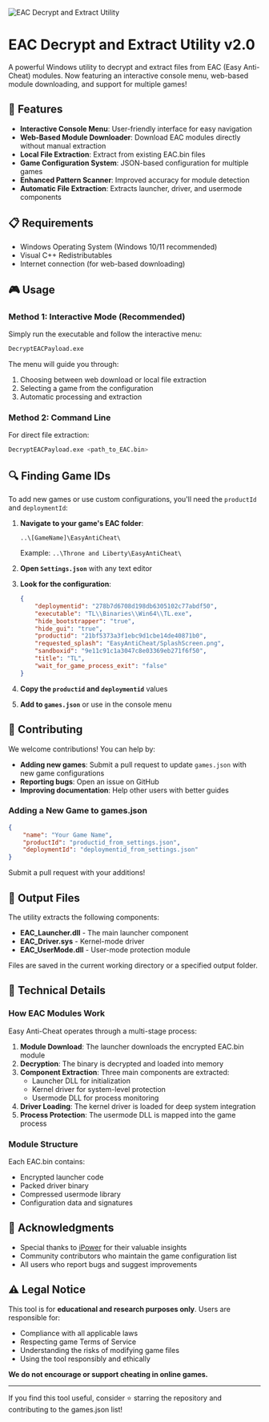 ![EAC Decrypt and Extract Utility](https://github.com/lguilhermee/EAC-Extractor-Utility/blob/main/logo.png)
# EAC Decrypt and Extract Utility v2.0

A powerful Windows utility to decrypt and extract files from EAC (Easy Anti-Cheat) modules. Now featuring an interactive console menu, web-based module downloading, and support for multiple games!

## 🚀 Features

- **Interactive Console Menu**: User-friendly interface for easy navigation
- **Web-Based Module Downloader**: Download EAC modules directly without manual extraction
- **Local File Extraction**: Extract from existing EAC.bin files
- **Game Configuration System**: JSON-based configuration for multiple games
- **Enhanced Pattern Scanner**: Improved accuracy for module detection
- **Automatic File Extraction**: Extracts launcher, driver, and usermode components

## 📋 Requirements

- Windows Operating System (Windows 10/11 recommended)
- Visual C++ Redistributables
- Internet connection (for web-based downloading)

## 🎮 Usage

### Method 1: Interactive Mode (Recommended)
Simply run the executable and follow the interactive menu:
```bash
DecryptEACPayload.exe
```

The menu will guide you through:
1. Choosing between web download or local file extraction
2. Selecting a game from the configuration
3. Automatic processing and extraction

### Method 2: Command Line
For direct file extraction:
```bash
DecryptEACPayload.exe <path_to_EAC.bin>
```

## 🔍 Finding Game IDs

To add new games or use custom configurations, you'll need the `productId` and `deploymentId`:

1. **Navigate to your game's EAC folder**:
   ```
   ..\[GameName]\EasyAntiCheat\
   ```
   Example: `..\Throne and Liberty\EasyAntiCheat\`

2. **Open `Settings.json`** with any text editor

3. **Look for the configuration**:
   ```json
   {
       "deploymentid": "278b7d6708d198db6305102c77abdf50",
       "executable": "TL\\Binaries\\Win64\\TL.exe",
       "hide_bootstrapper": "true",
       "hide_gui": "true",
       "productid": "21bf5373a3f1ebc9d1cbe14de40871b0",
       "requested_splash": "EasyAntiCheat/SplashScreen.png",
       "sandboxid": "9e11c91c1a3047c8e03369eb271f6f50",
       "title": "TL",
       "wait_for_game_process_exit": "false"
   }
   ```

4. **Copy the `productid` and `deploymentid`** values

5. **Add to `games.json`** or use in the console menu

## 🤝 Contributing

We welcome contributions! You can help by:

- **Adding new games**: Submit a pull request to update `games.json` with new game configurations
- **Reporting bugs**: Open an issue on GitHub
- **Improving documentation**: Help other users with better guides

### Adding a New Game to games.json

```json
{
    "name": "Your Game Name",
    "productId": "productid_from_settings.json",
    "deploymentId": "deploymentid_from_settings.json"
}
```

Submit a pull request with your additions!

## 📁 Output Files

The utility extracts the following components:

- **EAC_Launcher.dll** - The main launcher component
- **EAC_Driver.sys** - Kernel-mode driver
- **EAC_UserMode.dll** - User-mode protection module

Files are saved in the current working directory or a specified output folder.

## 🔧 Technical Details

### How EAC Modules Work

Easy Anti-Cheat operates through a multi-stage process:

1. **Module Download**: The launcher downloads the encrypted EAC.bin module
2. **Decryption**: The binary is decrypted and loaded into memory
3. **Component Extraction**: Three main components are extracted:
   - Launcher DLL for initialization
   - Kernel driver for system-level protection
   - Usermode DLL for process monitoring
4. **Driver Loading**: The kernel driver is loaded for deep system integration
5. **Process Protection**: The usermode DLL is mapped into the game process

### Module Structure

Each EAC.bin contains:
- Encrypted launcher code
- Packed driver binary
- Compressed usermode library
- Configuration data and signatures

## 🙏 Acknowledgments

- Special thanks to [iPower](https://github.com/iPower) for their valuable insights
- Community contributors who maintain the game configuration list
- All users who report bugs and suggest improvements

## ⚠️ Legal Notice

This tool is for **educational and research purposes only**. Users are responsible for:
- Compliance with all applicable laws
- Respecting game Terms of Service
- Understanding the risks of modifying game files
- Using the tool responsibly and ethically

**We do not encourage or support cheating in online games.**

---

If you find this tool useful, consider ⭐ starring the repository and contributing to the games.json list!
